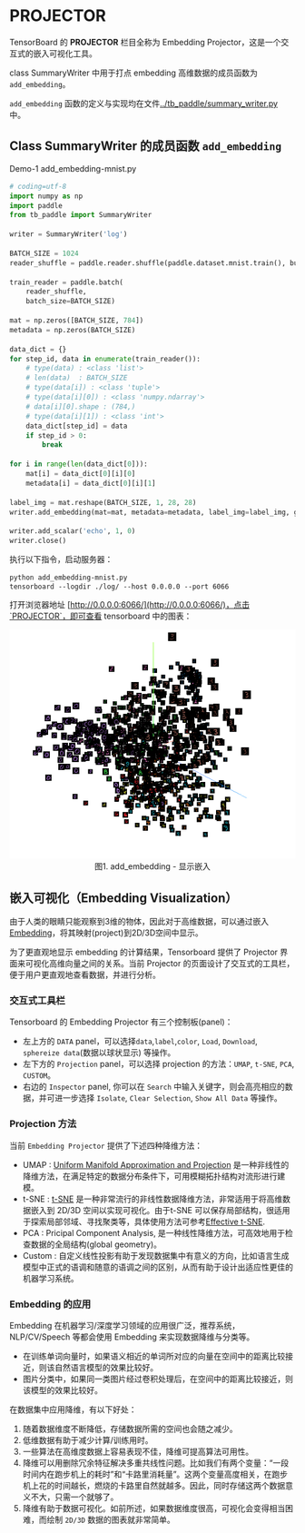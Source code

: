 # PROJECTOR

TensorBoard 的 **PROJECTOR** 栏目全称为 Embedding Projector，这是一个交互式的嵌入可视化工具。

class SummaryWriter 中用于打点 embedding 高维数据的成员函数为`add_embedding`。

`add_embedding` 函数的定义与实现均在文件[../tb_paddle/summary_writer.py](../tb_paddle/summary_writer.py) 中。

##  Class SummaryWriter 的成员函数 `add_embedding`

Demo-1  add\_embedding-mnist.py

```python
# coding=utf-8
import numpy as np
import paddle
from tb_paddle import SummaryWriter

writer = SummaryWriter('log')

BATCH_SIZE = 1024
reader_shuffle = paddle.reader.shuffle(paddle.dataset.mnist.train(), buf_size=5120)

train_reader = paddle.batch(
    reader_shuffle,
    batch_size=BATCH_SIZE)

mat = np.zeros([BATCH_SIZE, 784])
metadata = np.zeros(BATCH_SIZE)

data_dict = {}
for step_id, data in enumerate(train_reader()):
    # type(data) : <class 'list'>
    # len(data)  : BATCH_SIZE
    # type(data[i]) : <class 'tuple'>
    # type(data[i][0]) : <class 'numpy.ndarray'>
    # data[i][0].shape : (784,)
    # type(data[i][1]) : <class 'int'>
    data_dict[step_id] = data
    if step_id > 0:
        break 

for i in range(len(data_dict[0])):
    mat[i] = data_dict[0][i][0]
    metadata[i] = data_dict[0][i][1]

label_img = mat.reshape(BATCH_SIZE, 1, 28, 28)
writer.add_embedding(mat=mat, metadata=metadata, label_img=label_img, global_step=step_id)

writer.add_scalar('echo', 1, 0)
writer.close()
```

执行以下指令，启动服务器：

```
python add_embedding-mnist.py
tensorboard --logdir ./log/ --host 0.0.0.0 --port 6066
```

打开浏览器地址 [http://0.0.0.0:6066/](http://0.0.0.0:6066/)，点击`PROJECTOR`，即可查看 tensorboard 中的图表：

<p align="center">
<img src="../screenshots/embedding_projector.png" width=800><br/>
图1. add_embedding - 显示嵌入 <br/>
</p>

## 嵌入可视化（Embedding Visualization）

由于人类的眼睛只能观察到3维的物体，因此对于高维数据，可以通过嵌入[Embedding](https://arxiv.org/pdf/1611.05469v1.pdf)，将其映射(project)到2D/3D空间中显示。

为了更直观地显示 embedding 的计算结果，Tensorboard 提供了 Projector 界面来可视化高维向量之间的关系。当前 Projector 的页面设计了交互式的工具栏，便于用户更直观地查看数据，并进行分析。

### 交互式工具栏

Tensorboard 的 Embedding Projector 有三个控制板(panel)：

* 左上方的 `DATA` panel，可以选择`data`,`label`,`color`, `Load`, `Download`, `sphereize data`(数据以球状显示) 等操作。
* 左下方的 `Projection` panel，可以选择 projection 的方法：`UMAP`, `t-SNE`, `PCA`, `CUSTOM`。  
* 右边的 `Inspector` panel, 你可以在 `Search` 中输入关键字，则会高亮相应的数据，并可进一步选择 `Isolate`, `Clear Selection`, `Show All Data` 等操作。

### Projection 方法

当前 `Embedding Projector` 提供了下述四种降维方法：
* UMAP : [Uniform Manifold Approximation and Projection](https://umap-learn.readthedocs.io/en/latest/) 是一种非线性的降维方法，在满足特定的数据分布条件下，可用模糊拓扑结构对流形进行建模。
* t-SNE : [t-SNE](https://en.wikipedia.org/wiki/T-distributed_stochastic_neighbor_embedding) 是一种非常流行的非线性数据降维方法，非常适用于将高维数据嵌入到 2D/3D 空间以实现可视化。由于t-SNE 可以保存局部结构，很适用于探索局部邻域、寻找聚类等，具体使用方法可参考[Effective t-SNE](https://distill.pub/2016/misread-tsne/).
* PCA : Pricipal Component Analysis, 是一种线性降维方法，可高效地用于检查数据的全局结构(global geometry)。
* Custom : 自定义线性投影有助于发现数据集中有意义的方向，比如语言生成模型中正式的语调和随意的语调之间的区别，从而有助于设计出适应性更佳的机器学习系统。

### Embedding 的应用

Embedding 在机器学习/深度学习领域的应用很广泛，推荐系统，NLP/CV/Speech 等都会使用 Embedding 来实现数据降维与分类等。

* 在训练单词向量时，如果语义相近的单词所对应的向量在空间中的距离比较接近，则该自然语言模型的效果比较好。  
* 图片分类中，如果同一类图片经过卷积处理后，在空间中的距离比较接近，则该模型的效果比较好。  

在数据集中应用降维，有以下好处：

1. 随着数据维度不断降低，存储数据所需的空间也会随之减少。
2. 低维数据有助于减少计算/训练用时。
3. 一些算法在高维度数据上容易表现不佳，降维可提高算法可用性。
4. 降维可以用删除冗余特征解决多重共线性问题。比如我们有两个变量：“一段时间内在跑步机上的耗时”和“卡路里消耗量”。这两个变量高度相关，在跑步机上花的时间越长，燃烧的卡路里自然就越多。因此，同时存储这两个数据意义不大，只需一个就够了。
5. 降维有助于数据可视化。如前所述，如果数据维度很高，可视化会变得相当困难，而绘制 `2D/3D` 数据的图表就非常简单。

